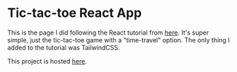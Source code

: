 # Tic-tac-toe React App
This is the page I did following the React tutorial from [here](https://reactjs.org/tutorial/tutorial.html). It's super simple, just the tic-tac-toe game with a "time-travel" option. The only thing I added to the tutorial was TailwindCSS.

This project is hosted [here](https://react-tic-tac-toe-puzzle.herokuapp.com/).